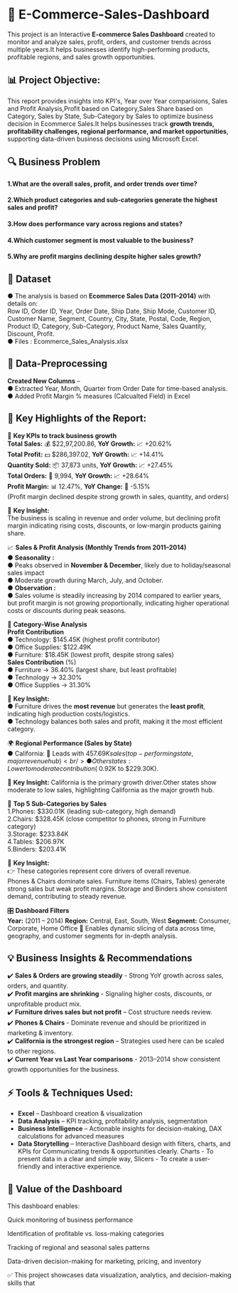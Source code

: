 # 📌 E-Commerce-Sales-Dashboard
This project is an Interactive **E-commerce Sales Dashboard** created to monitor and analyze sales, profit, orders, and customer trends across multiple years.It helps businesses identify high-performing products, profitable regions, and sales growth opportunities.
## 📊 **Project Objective:**<br/>
This report provides insights into KPI's, Year over Year comparisions, Sales and Profit Analysis,Profit based on Category,Sales Share based on Category, Sales by State, Sub-Category by Sales to optimize business decision in Ecommerce Sales.It helps businesses track **growth trends, profitability challenges, regional performance, and market opportunities**, supporting data-driven business decisions using Microsoft Excel. 
## 🔍 Business Problem
#### **1.What are the overall sales, profit, and order trends over time?**
#### **2.Which product categories and sub-categories generate the highest sales and profit?**
#### **3.How does performance vary across regions and states?**
#### **4.Which customer segment is most valuable to the business?**
#### **5.Why are profit margins declining despite higher sales growth?**

## 📂 Dataset
● The analysis is based on **Ecommerce Sales Data (2011–2014)** with details on: <br/>
Row ID,	Order ID,	Year,	Order Date,	Ship Date,	Ship Mode,	Customer ID,	Customer Name,	Segment,	Country,	City,	State,	Postal, Code,	Region,	Product ID,	Category,	Sub-Category,	Product Name,	Sales	Quantity,	Discount,	Profit.<br/>
● Files : Ecommerce_Sales_Analysis.xlsx

## 🔁 Data-Preprocessing
**Created New Columns** –<br/>
 ● Extracted Year, Month, Quarter from Order Date for time-based analysis.<br/>
 ● Added Profit Margin % measures (Calcualted Field) in Excel
 
## 🔎 Key Highlights of the Report:
🔑 **Key KPIs to track business growth** <br/>
**Total Sales:** 💰 $22,97,200.86, 
**YoY Growth:** 📈 +20.62% <br/>
**Total Profit:** 💵 $286,397.02, 
**YoY Growth:** 📈 +14.41% <br/>
**Quantity Sold:** 📦 37,873 units, 
**YoY Growth:** 📈 +27.45% <br/>
**Total Orders:** 🛒 9,994, 
**YoY Growth:** 📈 +28.64% <br/>
**Profit Margin:** 📊 12.47%, 
**YoY Change:** 🔻 -5.15% <br/>
(Profit margin declined despite strong growth in sales, quantity, and orders)

📌 **Key Insight:** <br/>
The business is scaling in revenue and order volume, but declining profit margin indicating rising costs, discounts, or low-margin products gaining share.<br/>

📈 **Sales & Profit Analysis (Monthly Trends from 2011–2014)** <br/>
● **Seasonality :** <br/>
 ● Peaks observed in **November & December**, likely due to holiday/seasonal sales impact<br/>
 ● Moderate growth during March, July, and October.<br/>
● **Observation :** <br/>
 ● Sales volume is steadily increasing by 2014 compared to earlier years, but profit margin is not growing proportionally, indicating higher operational costs or discounts during peak seasons.<br/>
 
📂 **Category-Wise Analysis** <br/>
**Profit Contribution** <br/>
● Technology: $145.45K (highest profit contributor)<br/>
● Office Supplies: $122.49K<br/>
● Furniture: $18.45K (lowest profit, despite strong sales)<br/>
**Sales Contribution** (%)<br/>
● Furniture → 36.40% (largest share, but least profitable) <br/>
● Technology → 32.30% <br/>
● Office Supplies → 31.30% <br/>

📌 **Key Insight:** <br/>
● Furniture drives the **most revenue** but generates the **least profit**, indicating high production costs/logistics.<br/>
● Technology balances both sales and profit, making it the most efficient category.<br/>

🌍 **Regional Performance (Sales by State)** <br/>
● California: 🚀 Leads with $457.69K sales (top-performing state, major revenue hub) <br/>
● Other states: Lower to moderate contribution (~$0.92K to $229.30K). <br/>

📌 **Key Insight:** California is the primary growth driver.Other states show moderate to low sales, highlighting California as the major growth hub. <br/> 

📌 **Top 5 Sub-Categories by Sales**<br/> 
1.Phones: $330.01K (leading sub-category, high demand) <br/> 
2.Chairs: $328.45K (close competitor to phones, strong in Furniture category) <br/> 
3.Storage: $233.84K <br/> 
4.Tables: $206.97K <br/> 
5.Binders: $203.41K <br/> 

📌 **Key Insight:** <br/>
👉 These categories represent core drivers of overall revenue.<br/>
Phones & Chairs dominate sales.
Furniture items (Chairs, Tables) generate strong sales but weak profit margins.
Storage and Binders show consistent demand, contributing to steady revenue.<br/>

🎛 **Dashboard Filters**<br/>
**Year:** (2011 – 2014)
**Region:** Central, East, South, West
**Segment:** Consumer, Corporate, Home Office
📌 Enables dynamic slicing of data across time, geography, and customer segments for in-depth analysis.

## 💡 Business Insights & Recommendations
✔️ **Sales & Orders are growing steadily** - Strong YoY growth across sales, orders, and quantity. <br/>
✔️ **Profit margins are shrinking** - Signaling higher costs, discounts, or unprofitable product mix. <br/>
✔️ **Furniture drives sales but not profit** – Cost structure needs review.  <br/>
✔️ **Phones & Chairs** - Dominate revenue and should be prioritized in marketing & inventory.<br/>
✔️ **California is the strongest region** – Strategies used here can be scaled to other regions.<br/>
✔️ **Current Year vs Last Year comparisons** - 2013–2014 show consistent growth opportunities for the business.<br/>

 ## ⚡ Tools & Techniques Used: 
- **Excel** – Dashboard creation & visualization  <br/>
- **Data Analysis** – KPI tracking, profitability analysis, segmentation  <br/>
- **Business Intelligence** – Actionable insights for decision-making, DAX calculations for advanced measures<br/>
- **Data Storytelling** – Interactive Dashboard design with filters, charts, and KPIs for Communicating trends & opportunities clearly. Charts - To present data in a clear and simple way,
Slicers - To create a user-friendly and interactive experience.

## 🚀 Value of the Dashboard

This dashboard enables:

Quick monitoring of business performance

Identification of profitable vs. loss-making categories

Tracking of regional and seasonal sales patterns

Data-driven decision-making for marketing, pricing, and inventory


✅ This project showcases data visualization, analytics, and decision-making skills that
